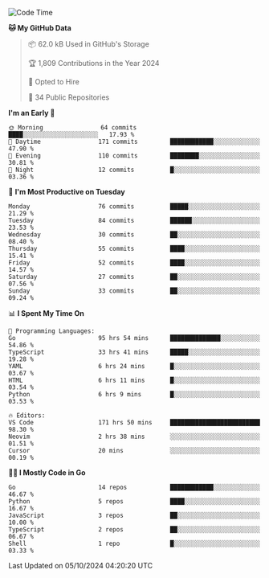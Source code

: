 <!--START_SECTION:thansetan-waka-->
![Code Time](http://img.shields.io/badge/Code%20Time-177%20hrs%2041%20mins-blue)

**🐱 My GitHub Data** 

> 📦 62.0 kB Used in GitHub's Storage 
 > 
> 🏆 1,809 Contributions in the Year 2024
 > 
> 💼 Opted to Hire
 > 
> 📜 34 Public Repositories 
 > 

**I'm an Early 🐤** 

```text
🌞 Morning                64 commits          ████░░░░░░░░░░░░░░░░░░░░░   17.93 % 
🌆 Daytime                171 commits         ████████████░░░░░░░░░░░░░   47.90 % 
🌃 Evening                110 commits         ████████░░░░░░░░░░░░░░░░░   30.81 % 
🌙 Night                  12 commits          █░░░░░░░░░░░░░░░░░░░░░░░░   03.36 % 
```

📅 **I'm Most Productive on Tuesday** 

```text
Monday                   76 commits          █████░░░░░░░░░░░░░░░░░░░░   21.29 % 
Tuesday                  84 commits          ██████░░░░░░░░░░░░░░░░░░░   23.53 % 
Wednesday                30 commits          ██░░░░░░░░░░░░░░░░░░░░░░░   08.40 % 
Thursday                 55 commits          ████░░░░░░░░░░░░░░░░░░░░░   15.41 % 
Friday                   52 commits          ████░░░░░░░░░░░░░░░░░░░░░   14.57 % 
Saturday                 27 commits          ██░░░░░░░░░░░░░░░░░░░░░░░   07.56 % 
Sunday                   33 commits          ██░░░░░░░░░░░░░░░░░░░░░░░   09.24 % 
```

📊 **I Spent My Time On** 

```text
💬 Programming Languages: 
Go                       95 hrs 54 mins      ██████████████░░░░░░░░░░░   54.86 % 
TypeScript               33 hrs 41 mins      █████░░░░░░░░░░░░░░░░░░░░   19.28 % 
YAML                     6 hrs 24 mins       █░░░░░░░░░░░░░░░░░░░░░░░░   03.67 % 
HTML                     6 hrs 11 mins       █░░░░░░░░░░░░░░░░░░░░░░░░   03.54 % 
Python                   6 hrs 9 mins        █░░░░░░░░░░░░░░░░░░░░░░░░   03.53 % 

🔥 Editors: 
VS Code                  171 hrs 50 mins     █████████████████████████   98.30 % 
Neovim                   2 hrs 38 mins       ░░░░░░░░░░░░░░░░░░░░░░░░░   01.51 % 
Cursor                   20 mins             ░░░░░░░░░░░░░░░░░░░░░░░░░   00.19 % 
```

**🧑‍💻 I Mostly Code in Go** 

```text
Go                       14 repos            ████████████░░░░░░░░░░░░░   46.67 % 
Python                   5 repos             ████░░░░░░░░░░░░░░░░░░░░░   16.67 % 
JavaScript               3 repos             ██░░░░░░░░░░░░░░░░░░░░░░░   10.00 % 
TypeScript               2 repos             ██░░░░░░░░░░░░░░░░░░░░░░░   06.67 % 
Shell                    1 repo              █░░░░░░░░░░░░░░░░░░░░░░░░   03.33 % 
```

Last Updated on 05/10/2024 04:20:20 UTC
<!--END_SECTION:thansetan-waka-->